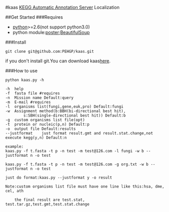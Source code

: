 #kaas
[KEGG Automatic Annotation Server](http://www.genome.jp/tools/kaas/) Localization

##Get Started
###Requires
- [python](http://www.python.org/downloads/)>=2.6(not support python3.0)
- python module:[poster](https://pypi.python.org/pypi/poster/0.4);[BeautifulSoup](http://www.crummy.com/software/BeautifulSoup/)

###Install
```
git clone git@github.com:PEHGP/kaas.git
```
if you don't install git.You can download kaas[here](https://github.com/PEHGP/kaas/archive/master.zip).

###How to use   
```
python kaas.py -h

-h	help
-f	fasta file #requires
-n	Mission name Default:query
-m	E-mail #requires
-l	organisms list(fungi,gene,euk,pro) Default:fungi
-w	Assignment method(b:BBH(bi-directional best hit),
		s:SBH(single-directional best hit)) Default:b
-g	custom organisms list file(opt)
-t	protein or nucleic(p,n) Default:p
-o	output file Default:results
--justformat	just format result.gmt and result.stat.change,not execute kegg(y,n) Default:n

example:
kaas.py -f t.fasta -t p -n test -m test@126.com -l fungi -w b --justformat n -o test

kaas.py -f t.fasta -t p -n test -m test@126.com -g org.txt -w b --justformat n -o test

just do format:kaas.py --justformat y -o result

Note:custom organisms list file must have one line like this:hsa, dme, cel, ath

	the final result are test.stat, test.tar.gz,test.gmt,test.stat.change
```


